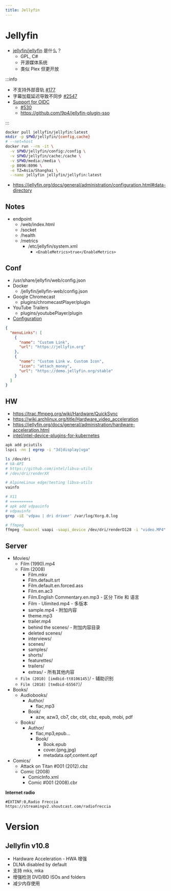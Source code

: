 ```yaml
---
title: Jellyfin
---
```


# Jellyfin

- [jellyfin/jellyfin](https://github.com/jellyfin/jellyfin) 是什么？
  - GPL, C#
  - 开源媒体系统
  - 类似 Plex 但更开放

:::info

- 不支持外部音轨 [#177](https://features.jellyfin.org/posts/177)
- 字幕加载延迟导致不同步 [#2547](https://github.com/jellyfin/jellyfin/issues/2547)
- [Support for OIDC](https://features.jellyfin.org/posts/230/support-for-oidc)
  - [#530](https://github.com/jellyfin/jellyfin/issues/530)
  - https://github.com/9p4/jellyfin-plugin-sso

:::

```bash
docker pull jellyfin/jellyfin:latest
mkdir -p $PWD/jellyfin/{config,cache}
# --net=host
docker run --rm -it \
  -v $PWD/jellyfin/config:/config \
  -v $PWD/jellyfin/cache:/cache \
  -v $PWD/media:/media \
  -p 8096:8096 \
  -e TZ=Asia/Shanghai \
  --name jellyfin jellyfin/jellyfin:latest
```

- https://jellyfin.org/docs/general/administration/configuration.html#data-directory

## Notes

- endpoint
  - /web/index.html
  - /socket
  - /health
  - /metrics
    - /etc/jellyfin/system.xml
      - `<EnableMetrics>true</EnableMetrics>`

## Conf

- /usr/share/jellyfin/web/config.json
- Docker
  - /jellyfin/jellyfin-web/config.json
- Google Chromecast
  - plugins/chromecastPlayer/plugin
- YouTube Trailers
  - plugins/youtubePlayer/plugin
- [Configuration](https://jellyfin.org/docs/general/administration/configuration.html)

```json
{
  "menuLinks": [
    {
      "name": "Custom Link",
      "url": "https://jellyfin.org"
    },
    {
      "name": "Custom Link w. Custom Icon",
      "icon": "attach_money",
      "url": "https://demo.jellyfin.org/stable"
    }
  ]
}
```

## HW

- https://trac.ffmpeg.org/wiki/Hardware/QuickSync
- https://wiki.archlinux.org/title/Hardware_video_acceleration
- https://jellyfin.org/docs/general/administration/hardware-acceleration.html
- [intel/intel-device-plugins-for-kubernetes](https://github.com/intel/intel-device-plugins-for-kubernetes)

```bash
apk add pciutils
lspci -nn | egrep -i "3d|display|vga"

ls /dev/dri
# VA-API
# https://github.com/intel/libva-utils
# /dev/dri/renderXX

# AlpineLinux edge/testing libva-utils
vainfo

# X11
# ==========
# apk add vdpauinfo
# vdpauinfo
grep -iE 'vdpau | dri driver' /var/log/Xorg.0.log

# ffmpeg
ffmpeg -hwaccel vaapi -vaapi_device /dev/dri/renderD128 -i "video.MP4" -vf "select=eq(pict_type\,I)" -vsync vfr -qscale:v 2 -f image2 "%08d.jpg"
```

## Server

- Movies/
  - Film (1990).mp4
  - Film (2008)
    - Film.mkv
    - Film.default.srt
    - Film.default.en.forced.ass
    - Film.en.ac3
    - Film.English Commentary.en.mp3 - 区分 Title 和 语言
    - Film - Ulimited.mp4 - 多版本
    - sample.mp4 - 附加内容
    - theme.mp3
    - trailer.mp4
    - behind the scenes/ - 附加内容目录
    - deleted scenes/
    - interviews/
    - scenes/
    - samples/
    - shorts/
    - featurettes/
    - trailers/
    - extras/ - 所有其他内容
  - `Film (2010) [imdbid-tt0106145]`/ - 辅助识别
  - `Film (2018) [tmdbid-65567]`/
- Books/
  - Audiobooks/
    - Author/
      - flac,mp3
    - Book/
      - azw, azw3, cb7, cbr, cbt, cbz, epub, mobi, pdf
  - Books/
    - Author/
      - flac,mp3,epub...
      - Book/
        - Book.epub
        - cover.{png,jpg}
        - metadata.opf,content.opf
- Comics/
  - Attack on Titan #001 (2012).cbz
  - Comic (2008)
    - ComicInfo.xml
    - Comic #001 (2008).cbr

**Internet radio**

```m3u title="m3u"
#EXTINF:0,Radio Freccia
https://streamingv2.shoutcast.com/radiofreccia
```

# Version

## Jellyfin v10.8

- Hardware Acceleration - HWA 增强
- DLNA disabled by default
- 支持 mks, mka
- 增强检测 DVD/BD ISOs and folders
- 减少内存使用
